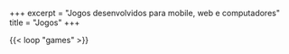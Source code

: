 +++
excerpt = "Jogos desenvolvidos para mobile, web e computadores"
title = "Jogos"
+++

{{< loop "games" >}}